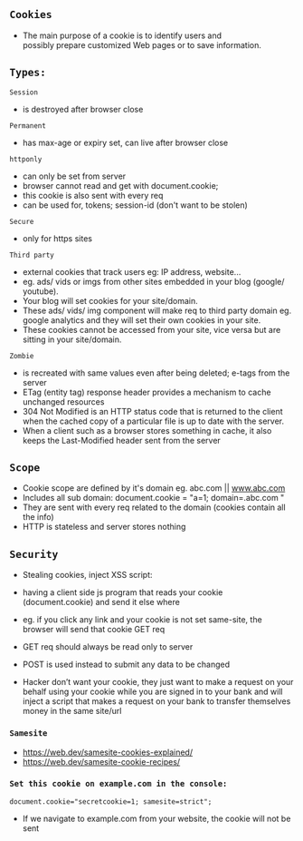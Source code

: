 ## `Cookies`
- The main purpose of a cookie is to identify users and <br> possibly prepare customized Web pages or to save information.
    
    
## `Types:`
        
`Session` 
- is destroyed after browser close

`Permanent` 
- has max-age or expiry set, can live after browser close

`httponly` 
- can only be set from server
- browser cannot read and get with document.cookie; 
- this cookie is also sent with every req
- can be used for, tokens; session-id (don't want to be stolen)

`Secure` 
- only for https sites

`Third party` 
- external cookies that track users eg: IP address, website...  
- eg. ads/ vids or imgs from other sites embedded in your blog (google/ youtube).
- Your blog will set cookies for your site/domain.
- These ads/ vids/ img component will make req to third party domain eg. google analytics and they will set their own cookies in your site.
- These cookies cannot be accessed from your site, vice versa but are sitting in your site/domain.

`Zombie` 
- is recreated with same values even after being deleted; e-tags from the server 
- ETag (entity tag) response header provides a mechanism to cache unchanged resources
- 304 Not Modified is an HTTP status code that is returned to the client when the cached copy of a particular file is up to date with the server. 
- When a client such as a browser stores something in cache, it also keeps the Last-Modified header sent from the server

    
    
## `Scope`
- Cookie scope are defined by it's domain eg. abc.com || www.abc.com
- Includes all sub domain: document.cookie = "a=1; domain=.abc.com "
- They are sent with every req related to the domain (cookies contain all the info)
- HTTP is stateless and server stores nothing 
   
    
    
 ## `Security`
- Stealing cookies, inject XSS script:
- having a client side js program that reads your cookie (document.cookie) and send it else where
- eg. if you click any link and your cookie is not set same-site, the browser will send that cookie GET req
 
- GET req should always be read only to server
- POST is used instead to submit any data to be changed
- Hacker don’t want your cookie, they just want to make a request on your behalf using your cookie while you are signed in to your bank and will inject a script that makes a request on your bank to transfer themselves money in the same site/url
    

### `Samesite`
- https://web.dev/samesite-cookies-explained/
- https://web.dev/samesite-cookie-recipes/
     
     
### `Set this cookie on example.com in the console:`
     
`document.cookie="secretcookie=1; samesite=strict";`
     
 - If we navigate to example.com from your website, the cookie will not be sent
    
